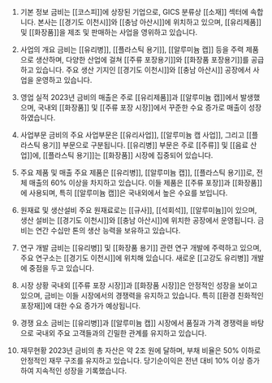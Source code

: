 1. 기본 정보
금비는 [[코스피]]에 상장된 기업으로, GICS 분류상 [[소재]] 섹터에 속합니다. 본사는 [[경기도 이천시]]와 [[충남 아산시]]에 위치하고 있으며, [[유리제품]] 및 [[화장품]]을 제조 및 판매하는 사업을 영위하고 있습니다.

2. 사업의 개요
금비는 [[유리병]], [[플라스틱 용기]], [[알루미늄 캡]] 등을 주력 제품으로 생산하며, 다양한 산업에 걸쳐 [[주류 포장용기]]와 [[화장품 포장용기]]를 공급하고 있습니다. 주요 생산 기지인 [[경기도 이천시]]와 [[충남 아산시]] 공장에서 사업을 운영하고 있습니다.

3. 영업 실적
2023년 금비의 매출은 주로 [[유리제품]]과 [[알루미늄 캡]]에서 발생했으며, 국내외 [[화장품]] 및 [[주류 포장 시장]]에서 꾸준한 수요 증가로 매출이 성장하였습니다.

4. 사업부문
금비의 주요 사업부문은 [[유리사업]], [[알루미늄 캡 사업]], 그리고 [[플라스틱 용기]] 부문으로 구분됩니다. [[유리병]] 부문은 주로 [[주류]] 및 [[음료 산업]]에, [[플라스틱 용기]]는 [[화장품]] 시장에 집중되어 있습니다.

5. 주요 제품 및 매출
주요 제품은 [[유리병]], [[알루미늄 캡]], [[플라스틱 용기]]로, 전체 매출의 60% 이상을 차지하고 있습니다. 이들 제품은 [[주류 포장]]과 [[화장품]]에 사용되며, 특히 [[알루미늄 캡]]은 국내외에서 높은 수요를 보입니다.

6. 원재료 및 생산설비
주요 원재료로는 [[규사]], [[석회석]], [[알루미늄]]이 있으며, 생산 설비는 [[경기도 이천시]]와 [[충남 아산시]]에 위치한 공장에서 운영됩니다. 금비는 연간 수십만 톤의 생산 능력을 보유하고 있습니다.

7. 연구 개발
금비는 [[유리병]] 및 [[화장품 용기]] 관련 연구 개발에 주력하고 있으며, 주요 연구소는 [[경기도 이천시]]에 위치해 있습니다. 새로운 [[고강도 유리병]] 개발에 중점을 두고 있습니다.

8. 시장 상황
국내외 [[주류 포장 시장]]과 [[화장품 시장]]은 안정적인 성장을 보이고 있으며, 금비는 이들 시장에서의 경쟁력을 유지하고 있습니다. 특히 [[환경 친화적인 포장재]]에 대한 수요 증가가 예상됩니다.

9. 경쟁 요소
금비는 [[유리병]]과 [[알루미늄 캡]] 시장에서 품질과 가격 경쟁력을 바탕으로 국내외 주요 고객들과의 긴밀한 관계를 유지하고 있습니다.

10. 재무현황
2023년 금비의 총 자산은 약 2조 원에 달하며, 부채 비율은 50% 이하로 안정적인 재무 구조를 유지하고 있습니다. 당기순이익은 전년 대비 10% 이상 증가하여 지속적인 성장을 기록했습니다.
